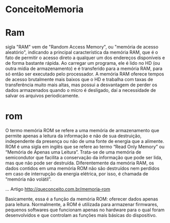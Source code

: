 # ConceitoMemoria

# Ram
sigla "RAM" vem de "Random Access Memory", ou "memória de acesso aleatório", indicando a principal característica da memória RAM, que é o fato de permitir o acesso direto a qualquer um dos endereços disponíveis e de forma bastante rápida.
Ao carregar um programa, ele é lido no HD (ou outra mídia de armazenamento) e é transferido para a memória RAM, para só então ser executado pelo processador. A memória RAM oferece tempos de acesso brutalmente mais baixos que o HD e trabalha com taxas de transferência muito mais altas, mas possui a desvantagem de perder os dados armazenados quando o micro é desligado, daí a necessidade de salvar os arquivos periodicamente.


# rom

O termo memória ROM se refere a uma memória de armazenamento que permite apenas a leitura da informação e não de sua destruição, independente da presença ou não de uma fonte de energia que a alimente.
ROM é uma sigla em inglês que se refere ao termo “Read Only Memory” ou “Memória de Apenas uma Leitura”. Trata-se de uma memória de semicondutor que facilita a conservação da informação que pode ser lida, mas que não pode ser destruída. Diferentemente da memória RAM, os dados contidos em uma memória ROM não são destruídos nem perdidos em caso de interrupção da energia elétrica, por isso, é chamada de “memória não volátil”.

... Artigo http://queconceito.com.br/memoria-rom

Basicamente, essa é a função da memória ROM: oferecer dados apenas para leitura. Normalmente, a ROM é utilizada para armazenar firmwares, pequenos softwares que funcionam apenas no hardware para o qual foram desenvolvidos e que controlam as funções mais básicas do dispositivo.
